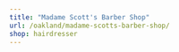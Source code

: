 ```yaml
---
title: "Madame Scott's Barber Shop"
url: /oakland/madame-scotts-barber-shop/
shop: hairdresser
---
```


